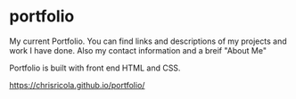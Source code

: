 # portfolio

My current Portfolio. You can find links and descriptions of my projects and work I have done. Also my contact information and a breif "About Me"

Portfolio is built with front end HTML and CSS. 

https://chrisricola.github.io/portfolio/
